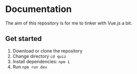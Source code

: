 
# Documentation

The aim of this repository is for me to tinker with Vue.js a bit.

## Get started

1. Download or clone the repository
2. Change directory `cd quiz`
3. Install dependencies: `npm i`
4. Run `npm run dev`